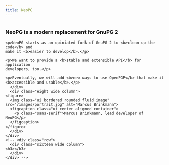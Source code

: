 ```yaml
---
title: NeoPG
---
```

<div class="ui vertical stripe segment basic">
  <div class="ui middle aligned stackable grid container">
    <div class="row">
      <div class="eight wide column">	
	<h3>NeoPG is a modern replacement for GnuPG 2</h3>
	
	<p>NeoPG starts as an opiniated fork of GnuPG 2 to <b>clean up the code</b> and
	make it <b>easier to develop</b>.</p>
	
	<p>We want to provide a <b>stable and extensible API</b> for application
	developers, too.</p>
	
	<p>Eventually, we will add <b>new ways to use OpenPGP</b> that make it
	<b>accessible and usable</b>.</p>
      </div>
      <div class="eight wide column">
	<figure>
	  <img class="ui bordered rounded fluid image" src="/images/portrait.jpg" alt="Marcus Brinkmann">
	  <figcaption class="ui center aligned container">
	    <p class="sans-serif">Marcus Brinkmann, lead developer of NeoPG</p>
	  </figcaption>
	</figure>
      </div>
    </div>
    <!-- <div class="row">
      <div class="sixteen wide column">
	<h3></h3>
      </div>
    </div> -->
  </div>
</div>
